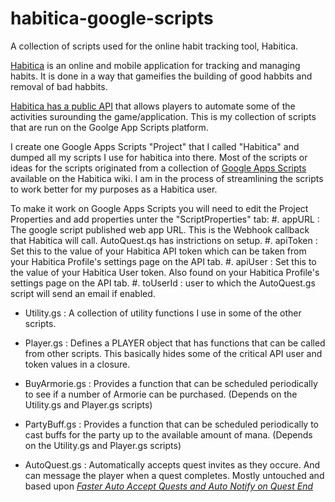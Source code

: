 # habitica-google-scripts
A collection of scripts used for the online habit tracking tool, Habitica.

[Habitica](https://habitica.com/) is an online and mobile application for tracking and managing habits.  It is done in a way that gameifies the building of good habbits and removal of bad habbits.

[Habitica has a public API](https://habitica.com/apidoc/) that allows players to automate some of the activities surounding the game/application.  This is my collection of scripts that are run on the Goolge App Scripts platform.

I create one Google Apps Scripts "Project" that I called "Habitica" and dumped all my scripts I use for habitica into there.  Most of the scripts or ideas for the scripts originated from a collection of [Google Apps Scripts](https://habitica.fandom.com/wiki/Google_Apps_Script) available on the Habitica wiki. I am in the process of streamlining the scripts to work better for my purposes as a Habitica user.

To make it work on Google Apps Scripts you will need to edit the Project Properties and add properties unter the "ScriptProperties" tab:
#. appURL : The google script published web app URL.  This is the Webhook callback that Habitica will call.  AutoQuest.qs has instrictions on setup.
#. apiToken : Set this to the value of your Habitica API token which can be taken from your Habitica Profile's settings page on the API tab.
#. apiUser : Set this to the value of your Habitica User token.  Also found on your Habitica Profile's settings page on the API tab.
#. toUserId : user to which the AutoQuest.gs script will send an email if enabled.

- Utility.gs : A collection of utility functions I use in some of the other scripts.
- Player.gs : Defines a PLAYER object that has functions that can be called from other scripts.  This basically hides some of the critical API user and token values in a closure.
- BuyArmorie.gs : Provides a function that can be scheduled periodically to see if a number of Armorie can be purchased. (Depends on the Utility.gs and Player.gs scripts)
- PartyBuff.gs : Provides a function that can be scheduled periodically to cast buffs for the party up to the available amount of mana. (Depends on the Utility.gs and Player.gs scripts)

- AutoQuest.gs : Automatically accepts quest invites as they occure.  And can message the player when a quest completes.  Mostly untouched and based upon [_Faster Auto Accept Quests and Auto Notify on Quest End_](https://raw.githubusercontent.com/elrgarcia/Habitica-Faster-Auto-Accept-Quests-and-Auto-Notify-on-Quest-End/master/Code.txt)

